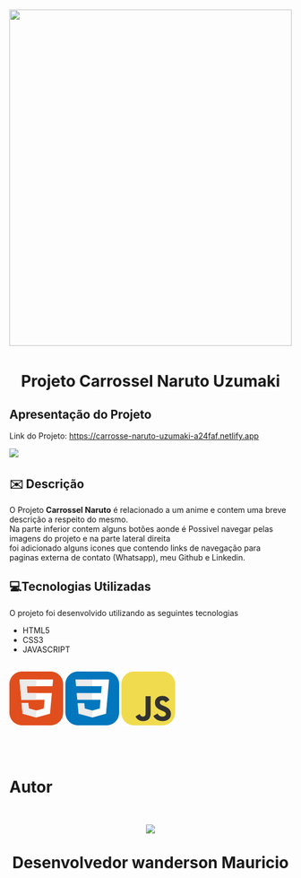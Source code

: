<h1 align="center">
    <img width = 100% height = 600px src="https://ik.imagekit.io/c5fwqh9u6/naruto-7249531.jpg?updatedAt=1693613047810">
</h1>



<h1 align = "center" >
 Projeto Carrossel Naruto Uzumaki

</h1>

## Apresentação do Projeto
Link do Projeto: https://carrosse-naruto-uzumaki-a24faf.netlify.app

<img src="images/Animaçãofg.gif">




## ✉️ Descrição

O Projeto **Carrossel Naruto** é relacionado a um anime e contem uma breve descrição a respeito do mesmo. <br> Na parte inferior contem alguns botões aonde é Possivel navegar pelas imagens do projeto e na parte lateral direita <br> foi adicionado alguns icones que contendo links de navegação para paginas externa de contato (Whatsapp), meu Github e Linkedin.



## 💻Tecnologias Utilizadas

O projeto foi desenvolvido utilizando as seguintes tecnologias

- HTML5
- CSS3
- JAVASCRIPT
<br>



<img src = "images/Readme-img/imagen3.svg"> 
<img src = "images/Readme-img/imagen2.svg">
<img src = "images/Readme-img/imagen1.svg">
<br>
<br>
<br>
<br>

# Autor

<h1 align="center">
    <img src = "https://ik.imagekit.io/c5fwqh9u6/WhatsApp%20Image%202022-08-04%20at%2017.46.37.jpeg?updatedAt=1693615929733" width = 350px >

   Desenvolvedor wanderson Mauricio
</h1>
